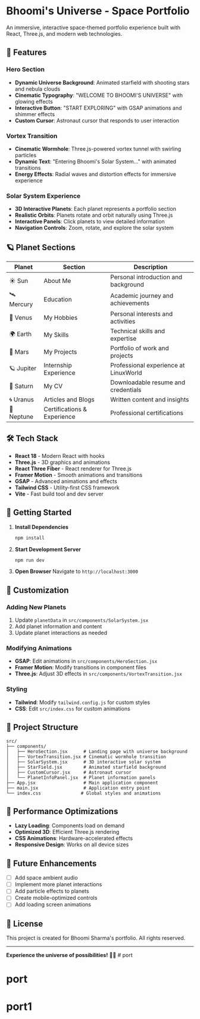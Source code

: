 # Bhoomi's Universe - Space Portfolio

An immersive, interactive space-themed portfolio experience built with React, Three.js, and modern web technologies.

## 🌟 Features

### Hero Section
- **Dynamic Universe Background**: Animated starfield with shooting stars and nebula clouds
- **Cinematic Typography**: "WELCOME TO BHOOMI'S UNIVERSE" with glowing effects
- **Interactive Button**: "START EXPLORING" with GSAP animations and shimmer effects
- **Custom Cursor**: Astronaut cursor that responds to user interaction

### Vortex Transition
- **Cinematic Wormhole**: Three.js-powered vortex tunnel with swirling particles
- **Dynamic Text**: "Entering Bhoomi's Solar System..." with animated transitions
- **Energy Effects**: Radial waves and distortion effects for immersive experience

### Solar System Experience
- **3D Interactive Planets**: Each planet represents a portfolio section
- **Realistic Orbits**: Planets rotate and orbit naturally using Three.js
- **Interactive Panels**: Click planets to view detailed information
- **Navigation Controls**: Zoom, rotate, and explore the solar system

## 🪐 Planet Sections

| Planet | Section | Description |
|--------|---------|-------------|
| ☀️ Sun | About Me | Personal introduction and background |
| 🛰️ Mercury | Education | Academic journey and achievements |
| 🌋 Venus | My Hobbies | Personal interests and activities |
| 🌍 Earth | My Skills | Technical skills and expertise |
| 🔴 Mars | My Projects | Portfolio of work and projects |
| 🪐 Jupiter | Internship Experience | Professional experience at LinuxWorld |
| 💫 Saturn | My CV | Downloadable resume and credentials |
| 🌀 Uranus | Articles and Blogs | Written content and insights |
| 🌊 Neptune | Certifications & Experience | Professional certifications |

## 🛠️ Tech Stack

- **React 18** - Modern React with hooks
- **Three.js** - 3D graphics and animations
- **React Three Fiber** - React renderer for Three.js
- **Framer Motion** - Smooth animations and transitions
- **GSAP** - Advanced animations and effects
- **Tailwind CSS** - Utility-first CSS framework
- **Vite** - Fast build tool and dev server

## 🚀 Getting Started

1. **Install Dependencies**
   ```bash
   npm install
   ```

2. **Start Development Server**
   ```bash
   npm run dev
   ```

3. **Open Browser**
   Navigate to `http://localhost:3000`

## 🎨 Customization

### Adding New Planets
1. Update `planetData` in `src/components/SolarSystem.jsx`
2. Add planet information and content
3. Update planet interactions as needed

### Modifying Animations
- **GSAP**: Edit animations in `src/components/HeroSection.jsx`
- **Framer Motion**: Modify transitions in component files
- **Three.js**: Adjust 3D effects in `src/components/VortexTransition.jsx`

### Styling
- **Tailwind**: Modify `tailwind.config.js` for custom styles
- **CSS**: Edit `src/index.css` for custom animations

## 📁 Project Structure

```
src/
├── components/
│   ├── HeroSection.jsx      # Landing page with universe background
│   ├── VortexTransition.jsx # Cinematic wormhole transition
│   ├── SolarSystem.jsx      # 3D interactive solar system
│   ├── StarField.jsx        # Animated starfield background
│   ├── CustomCursor.jsx     # Astronaut cursor
│   └── PlanetInfoPanel.jsx  # Planet information panels
├── App.jsx                  # Main application component
├── main.jsx                 # Application entry point
└── index.css               # Global styles and animations
```

## 🎯 Performance Optimizations

- **Lazy Loading**: Components load on demand
- **Optimized 3D**: Efficient Three.js rendering
- **CSS Animations**: Hardware-accelerated effects
- **Responsive Design**: Works on all device sizes

## 🌟 Future Enhancements

- [ ] Add space ambient audio
- [ ] Implement more planet interactions
- [ ] Add particle effects to planets
- [ ] Create mobile-optimized controls
- [ ] Add loading screen animations

## 📝 License

This project is created for Bhoomi Sharma's portfolio. All rights reserved.

---

**Experience the universe of possibilities!** 🚀✨ # port
# port
# port1

